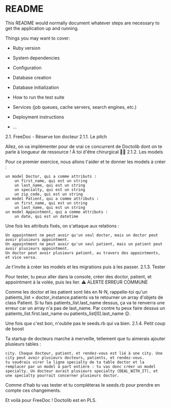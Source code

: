 # README

This README would normally document whatever steps are necessary to get the
application up and running.

Things you may want to cover:

* Ruby version

* System dependencies

* Configuration

* Database creation

* Database initialization

* How to run the test suite

* Services (job queues, cache servers, search engines, etc.)

* Deployment instructions

* ...


2.1. FreeDoc - Réserve ton docteur
2.1.1. Le pitch

Allez, on va implémenter pour de vrai ce concurrent de Doctolib dont on te parle à longueur de ressource ! À toi d'être chirurgical 👩‍⚕️
2.1.2. Les models

Pour ce premier exercice, nous allons t'aider et te donner les models à créer :

    un model Doctor, qui a comme attributs :
        un first_name, qui est un string
        un last_name, qui est un string
        un specialty, qui est un string
        un zip_code, qui est un string
    un model Patient, qui a comme attributs :
        un first_name, qui est un string
        un last_name, qui est un string
    un model Appointment, qui a comme attributs :
        un date, qui est un datetime

Une fois les attributs fixés, on s'attaque aux relations :

    Un appointment ne peut avoir qu'un seul doctor, mais un doctor peut avoir plusieurs appointment.
    Un appointment ne peut avoir qu'un seul patient, mais un patient peut avoir plusieurs appointment.
    Un doctor peut avoir plusieurs patient, au travers des appointments, et vice versa.

Je t'invite à créer les models et les migrations puis à les passer.
2.1.3. Tester

Pour tester, tu peux aller dans la console, créer des doctor, patient, et appointment à la volée, puis les lier.
⚠️ ALERTE ERREUR COMMUNE

Comme les doctor et les patient sont liés en N-N, rappelle-toi qu'un patients_list = doctor_instance.patients va te retourner un array d'objets de class Patient.
Si tu fais patients_list.last_name dessus, ça va te renverra une erreur car un array n'a pas de last_name.
Par contre tu peux faire dessus un patients_list.first.last_name ou patients_list[0].last_name 😉.

Une fois que c'est bon, n'oublie pas le seeds.rb qui va bien.
2.1.4. Petit coup de boost

Ta startup de docteurs marche à merveille, tellement que tu aimerais ajouter plusieurs tables :

    city. Chaque docteur, patient, et rendez-vous est lié à une city. Une city peut avoir plusieurs docteurs, patients, et rendez-vous.
    tu voudrais virer la ligne specialty de ta table doctor et la remplacer par un model à part entière : tu vas donc créer un model specialty. Un docteur aurait plusieurs specialty (DEAL_WITH_IT), et une specialty pourrait concerner plusieurs doctor.

Comme d'hab tu vas tester et tu compléteras le seeds.rb pour prendre en compte ces changements.

Et voilà pour FreeDoc ! Doctolib est en PLS.